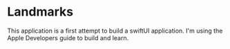 # Landmarks

This application is a first attempt to build a swiftUI application. I'm using the Apple Developers guide to build and learn.
